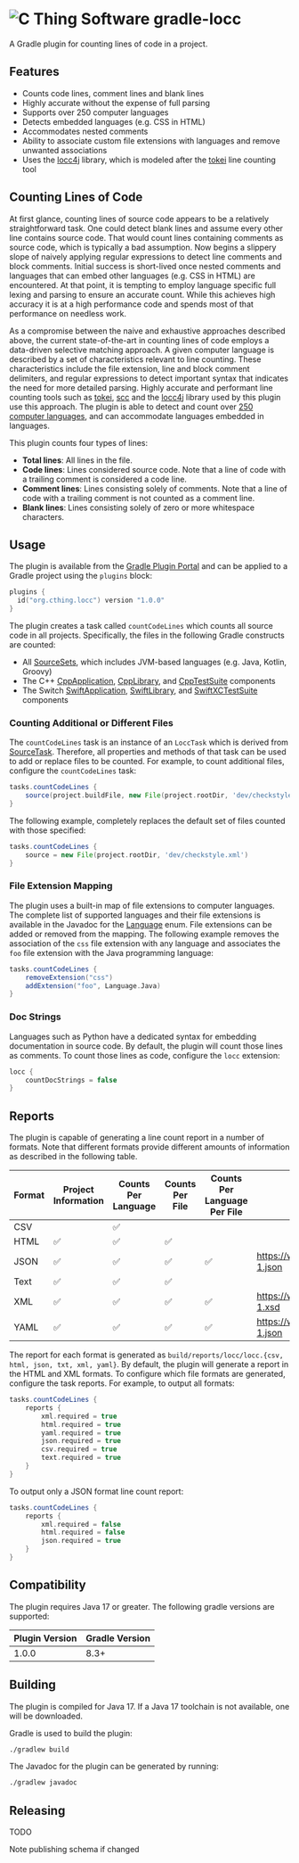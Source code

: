 # ![C Thing Software](https://www.cthing.com/branding/CThingSoftware-57x60.png "C Thing Software") gradle-locc

A Gradle plugin for counting lines of code in a project.

## Features

* Counts code lines, comment lines and blank lines
* Highly accurate without the expense of full parsing
* Supports over 250 computer languages
* Detects embedded languages (e.g. CSS in HTML)
* Accommodates nested comments
* Ability to associate custom file extensions with languages and remove unwanted associations
* Uses the [locc4j](https://github.com/cthing/locc4j) library, which is modeled after the
  [tokei](https://github.com/XAMPPRocky/tokei) line counting tool

## Counting Lines of Code

At first glance, counting lines of source code appears to be a relatively straightforward task. One could
detect blank lines and assume every other line contains source code. That would count lines containing
comments as source code, which is typically a bad assumption. Now begins a slippery slope of naively
applying regular expressions to detect line comments and block comments. Initial success is short-lived
once nested comments and languages that can embed other languages (e.g. CSS in HTML) are encountered. At
that point, it is tempting to employ language specific full lexing and parsing to ensure an accurate
count. While this achieves high accuracy it is at a high performance code and spends most of that performance
on needless work.

As a compromise between the naive and exhaustive approaches described above, the current state-of-the-art in
counting lines of code employs a data-driven selective matching approach. A given computer language is
described by a set of characteristics relevant to line counting. These characteristics include the file
extension, line and block comment delimiters, and regular expressions to detect important syntax that
indicates the need for more detailed parsing. Highly accurate and performant line counting tools such as
[tokei](https://github.com/XAMPPRocky/tokei), [scc](https://github.com/boyter/scc) and the
[locc4j](https://github.com/cthing/locc4j) library used by this plugin use this approach. The
plugin is able to detect and count over [250 computer languages](TODO),
and can accommodate languages embedded in languages.

This plugin counts four types of lines:

* **Total lines**: All lines in the file.
* **Code lines**: Lines considered source code. Note that a line of code with a trailing comment is considered
  a code line.
* **Comment lines**: Lines consisting solely of comments. Note that a line of code with a trailing comment is
  not counted as a comment line.
* **Blank lines**: Lines consisting solely of zero or more whitespace characters.

## Usage

The plugin is available from the [Gradle Plugin Portal](TODO) and can be applied to a Gradle project using the
`plugins` block:

```kotlin
plugins {
  id("org.cthing.locc") version "1.0.0"
}
```

The plugin creates a task called `countCodeLines` which counts all source code in all projects. Specifically, the
files in the following Gradle constructs are counted:

* All [SourceSets](https://docs.gradle.org/current/javadoc/org/gradle/api/tasks/SourceSetContainer.html),
  which includes JVM-based languages (e.g. Java, Kotlin, Groovy)
* The C++ [CppApplication](https://docs.gradle.org/current/javadoc/org/gradle/language/cpp/CppApplication.html),
  [CppLibrary](https://docs.gradle.org/current/javadoc/org/gradle/language/cpp/CppLibrary.html),
  and [CppTestSuite](https://docs.gradle.org/current/javadoc/org/gradle/nativeplatform/test/cpp/CppTestSuite.html)
  components
* The Switch [SwiftApplication](https://docs.gradle.org/current/javadoc/org/gradle/language/swift/SwiftApplication.html),
  [SwiftLibrary](https://docs.gradle.org/current/javadoc/org/gradle/language/swift/SwiftLibrary.html), and
  [SwiftXCTestSuite](https://docs.gradle.org/current/javadoc/org/gradle/nativeplatform/test/xctest/SwiftXCTestSuite.html)
  components

### Counting Additional or Different Files

The `countCodeLines` task is an instance of an `LoccTask` which is derived from
[SourceTask](https://docs.gradle.org/current/javadoc/org/gradle/api/tasks/SourceTask.html). Therefore, all
properties and methods of that task can be used to add or replace files to be counted. For example, to count
additional files, configure the `countCodeLines` task:

```groovy
tasks.countCodeLines {
    source(project.buildFile, new File(project.rootDir, 'dev/checkstyle.xml'))
}
```

The following example, completely replaces the default set of files counted with those specified:

```groovy
tasks.countCodeLines {
    source = new File(project.rootDir, 'dev/checkstyle.xml')
}
```

### File Extension Mapping

The plugin uses a built-in map of file extensions to computer languages. The complete list of supported languages
and their file extensions is available in the Javadoc for the [Language](TODO) enum. File extensions can be
added or removed from the mapping. The following example removes the association of the `css` file extension with
any language and associates the `foo` file extension with the Java programming language:

```groovy
tasks.countCodeLines {
    removeExtension("css")
    addExtension("foo", Language.Java)
}
```

### Doc Strings

Languages such as Python have a dedicated syntax for embedding documentation in source code. By default, the plugin
will count those lines as comments. To count those lines as code, configure the `locc` extension:

```groovy
locc {
    countDocStrings = false
}
```

## Reports

The plugin is capable of generating a line count report in a number of formats. Note that different formats
provide different amounts of information as described in the following table.

| Format | Project Information | Counts Per Language | Counts Per File | Counts Per Language Per File | Schema                                     |
|--------|---------------------|---------------------|-----------------|------------------------------|--------------------------------------------|
| CSV    |                     | &#x2705;            |                 |                              |                                            |
| HTML   | &#x2705;            | &#x2705;            | &#x2705;        |                              |                                            | 
| JSON   | &#x2705;            | &#x2705;            | &#x2705;        | &#x2705;                     | https://www.cthing.com/schemas/locc-1.json |
| Text   | &#x2705;            | &#x2705;            | &#x2705;        |                              |                                            |
| XML    | &#x2705;            | &#x2705;            | &#x2705;        | &#x2705;                     | https://www.cthing.com/schemas/locc-1.xsd  |       
| YAML   | &#x2705;            | &#x2705;            | &#x2705;        | &#x2705;                     | https://www.cthing.com/schemas/locc-1.json |      

The report for each format is generated as `build/reports/locc/locc.{csv, html, json, txt, xml, yaml}`. By default,
the plugin will generate a report in the HTML and XML formats. To configure which file formats are generated,
configure the task reports. For example, to output all formats:

```groovy
tasks.countCodeLines {
    reports {
        xml.required = true
        html.required = true
        yaml.required = true
        json.required = true
        csv.required = true
        text.required = true
    }
}
```

To output only a JSON format line count report:

```groovy
tasks.countCodeLines {
    reports {
        xml.required = false
        html.required = false
        json.required = true
    }
}
```

## Compatibility

The plugin requires Java 17 or greater. The following gradle versions are supported:

| Plugin Version | Gradle Version |
|----------------|----------------|
| 1.0.0          | 8.3+           |

## Building
The plugin is compiled for Java 17. If a Java 17 toolchain is not available, one will be downloaded.

Gradle is used to build the plugin:
```bash
./gradlew build
```
The Javadoc for the plugin can be generated by running:
```bash
./gradlew javadoc
```

## Releasing
TODO

Note publishing schema if changed
